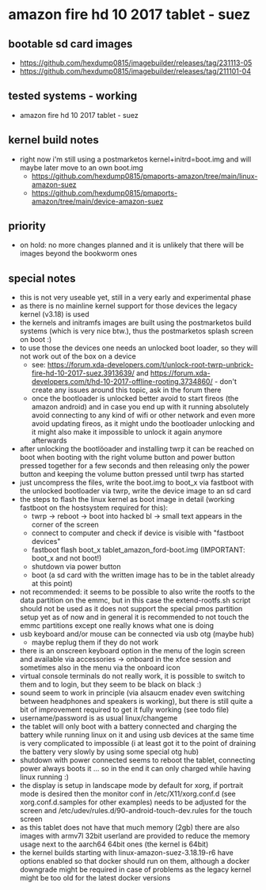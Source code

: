 # amazon fire hd 10 2017 tablet - suez

## bootable sd card images

- https://github.com/hexdump0815/imagebuilder/releases/tag/231113-05
- https://github.com/hexdump0815/imagebuilder/releases/tag/211101-04

## tested systems - working

- amazon fire hd 10 2017 tablet - suez

## kernel build notes

- right now i'm still using a postmarketos kernel+initrd=boot.img and will maybe later move to an own boot.img
  - https://github.com/hexdump0815/pmaports-amazon/tree/main/linux-amazon-suez
  - https://github.com/hexdump0815/pmaports-amazon/tree/main/device-amazon-suez

## priority

- on hold: no more changes planned and it is unlikely that there will be images beyond the bookworm ones

## special notes

- this is not very useable yet, still in a very early and experimental phase
- as there is no mainline kernel support for those devices the legacy kernel (v3.18) is used
- the kernels and initramfs images are built using the postmarketos build systems (which is very nice btw.), thus the postmarketos splash screen on boot :)
- to use those the devices one needs an unlocked boot loader, so they will not work out of the box on a device
  - see: https://forum.xda-developers.com/t/unlock-root-twrp-unbrick-fire-hd-10-2017-suez.3913639/ and https://forum.xda-developers.com/t/hd-10-2017-offline-rooting.3734860/ - don't create any issues around this topic, ask in the forum there
  - once the bootloader is unlocked better avoid to start fireos (the amazon android) and in case you end up with it running absolutely avoid connecting to any kind of wifi or other network and even more avoid updating fireos, as it might undo the bootloader unlocking and it might also make it impossible to unlock it again anymore afterwards
- after unlocking the bootlöoader and installing twrp it can be reached on boot when booting with the right volume button and power button pressed together for a few seconds and then releasing only the power button and keeping the volume button pressed until twrp has started
- just uncompress the files, write the boot.img to boot_x via fastboot with the unlocked bootloader via twrp, write the device image to an sd card
- the steps to flash the linux kernel as boot image in detail (working fastboot on the hostsystem required for this):
  - twrp -> reboot -> boot into hacked bl -> small text appears in the corner of the screen
  - connect to computer and check if device is visible with "fastboot devices"
  - fastboot flash boot_x tablet_amazon_ford-boot.img (IMPORTANT: boot_x and not boot!)
  - shutdown via power button
  - boot (a sd card with the written image has to be in the tablet already at this point)
- not recommended: it seems to be possible to also write the rootfs to the data partition on the emmc, but in this case the extend-rootfs.sh script should not be used as it does not support the special pmos partition setup yet as of now and in general it is recommended to not touch the emmc partitions except one really knows what one is doing
- usb keyboard and/or mouse can be connected via usb otg (maybe hub)
  - maybe replug them if they do not work
- there is an onscreen keyboard option in the menu of the login screen and available via accessories -> onboard in the xfce session and sometimes also in the menu via the onboard icon
- virtual console terminals do not really work, it is possible to switch to them and to login, but they seem to be black on black :)
- sound seem to work in principle (via alsaucm enadev even switching between headphones and speakers is working), but there is still quite a bit of improvement required to get it fully working (see todo file)
- username/password is as usual linux/changeme
- the tablet will only boot with a battery connected and charging the battery while running linux on it and using usb devices at the same time is very complicated to impossible (i at least got it to the point of draining the battery very slowly by using some special otg hub)
- shutdown with power connected seems to reboot the tablet, connecting power always boots it ... so in the end it can only charged while having linux running :)
- the display is setup in landscape mode by default for xorg, if portrait mode is desired then the monitor conf in /etc/X11/xorg.conf.d (see xorg.conf.d.samples for other examples) needs to be adjusted for the screen and /etc/udev/rules.d/90-android-touch-dev.rules for the touch screen
- as this tablet does not have that much memory (2gb) there are also images with armv7l 32bit userland are provided to reduce the memory usage next to the aarch64 64bit ones (the kernel is 64bit)
- the kernel builds starting with linux-amazon-suez-3.18.19-r6 have options enabled so that docker should run on them, although a docker downgrade might be required in case of problems as the legacy kernel might be too old for the latest docker versions
